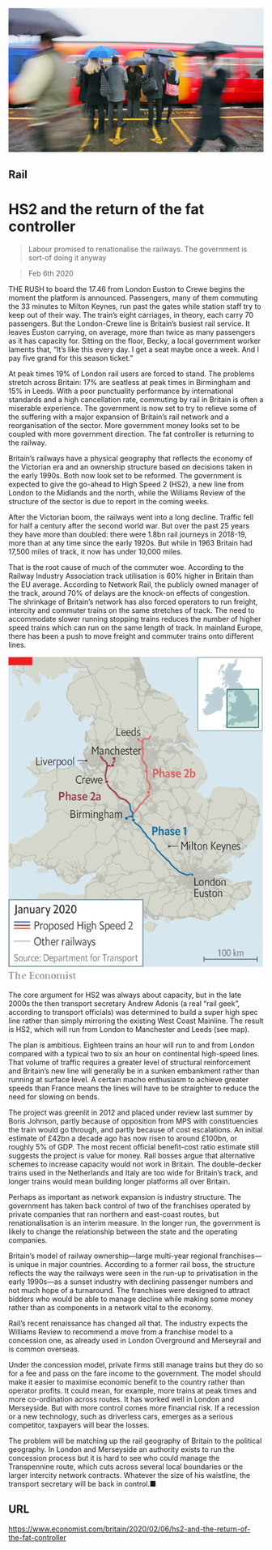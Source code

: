 ![](./images/20200208_BRP004_0.jpg)

## Rail

# HS2 and the return of the fat controller

> Labour promised to renationalise the railways. The government is sort-of doing it anyway

> Feb 6th 2020

THE RUSH to board the 17.46 from London Euston to Crewe begins the moment the platform is announced. Passengers, many of them commuting the 33 minutes to Milton Keynes, run past the gates while station staff try to keep out of their way. The train’s eight carriages, in theory, each carry 70 passengers. But the London-Crewe line is Britain’s busiest rail service. It leaves Euston carrying, on average, more than twice as many passengers as it has capacity for. Sitting on the floor, Becky, a local government worker laments that, “It’s like this every day. I get a seat maybe once a week. And I pay five grand for this season ticket.”

At peak times 19% of London rail users are forced to stand. The problems stretch across Britain: 17% are seatless at peak times in Birmingham and 15% in Leeds. With a poor punctuality performance by international standards and a high cancellation rate, commuting by rail in Britain is often a miserable experience. The government is now set to try to relieve some of the suffering with a major expansion of Britain’s rail network and a reorganisation of the sector. More government money looks set to be coupled with more government direction. The fat controller is returning to the railway.

Britain’s railways have a physical geography that reflects the economy of the Victorian era and an ownership structure based on decisions taken in the early 1990s. Both now look set to be reformed. The government is expected to give the go-ahead to High Speed 2 (HS2), a new line from London to the Midlands and the north, while the Williams Review of the structure of the sector is due to report in the coming weeks.

After the Victorian boom, the railways went into a long decline. Traffic fell for half a century after the second world war. But over the past 25 years they have more than doubled: there were 1.8bn rail journeys in 2018-19, more than at any time since the early 1920s. But while in 1963 Britain had 17,500 miles of track, it now has under 10,000 miles.

That is the root cause of much of the commuter woe. According to the Railway Industry Association track utilisation is 60% higher in Britain than the EU average. According to Network Rail, the publicly owned manager of the track, around 70% of delays are the knock-on effects of congestion. The shrinkage of Britain’s network has also forced operators to run freight, intercity and commuter trains on the same stretches of track. The need to accommodate slower running stopping trains reduces the number of higher speed trains which can run on the same length of track. In mainland Europe, there has been a push to move freight and commuter trains onto different lines.



![](./images/20200208_BRM954.png)

The core argument for HS2 was always about capacity, but in the late 2000s the then transport secretary Andrew Adonis (a real “rail geek”, according to transport officials) was determined to build a super high spec line rather than simply mirroring the existing West Coast Mainline. The result is HS2, which will run from London to Manchester and Leeds (see map).

The plan is ambitious. Eighteen trains an hour will run to and from London compared with a typical two to six an hour on continental high-speed lines. That volume of traffic requires a greater level of structural reinforcement and Britain’s new line will generally be in a sunken embankment rather than running at surface level. A certain macho enthusiasm to achieve greater speeds than France means the lines will have to be straighter to reduce the need for slowing on bends.

The project was greenlit in 2012 and placed under review last summer by Boris Johnson, partly because of opposition from MPS with constituencies the train would go through, and partly because of cost escalations. An initial estimate of £42bn a decade ago has now risen to around £100bn, or roughly 5% of GDP. The most recent official benefit-cost ratio estimate still suggests the project is value for money. Rail bosses argue that alternative schemes to increase capacity would not work in Britain. The double-decker trains used in the Netherlands and Italy are too wide for Britain’s track, and longer trains would mean building longer platforms all over Britain.

Perhaps as important as network expansion is industry structure. The government has taken back control of two of the franchises operated by private companies that ran northern and east-coast routes, but renationalisation is an interim measure. In the longer run, the government is likely to change the relationship between the state and the operating companies.

Britain’s model of railway ownership—large multi-year regional franchises—is unique in major countries. According to a former rail boss, the structure reflects the way the railways were seen in the run-up to privatisation in the early 1990s—as a sunset industry with declining passenger numbers and not much hope of a turnaround. The franchises were designed to attract bidders who would be able to manage decline while making some money rather than as components in a network vital to the economy.

Rail’s recent renaissance has changed all that. The industry expects the Williams Review to recommend a move from a franchise model to a concession one, as already used in London Overground and Merseyrail and is common overseas.

Under the concession model, private firms still manage trains but they do so for a fee and pass on the fare income to the government. The model should make it easier to maximise economic benefit to the country rather than operator profits. It could mean, for example, more trains at peak times and more co-ordination across routes. It has worked well in London and Merseyside. But with more control comes more financial risk. If a recession or a new technology, such as driverless cars, emerges as a serious competitor, taxpayers will bear the losses.

The problem will be matching up the rail geography of Britain to the political geography. In London and Merseyside an authority exists to run the concession process but it is hard to see who could manage the Transpennine route, which cuts across several local boundaries or the larger intercity network contracts. Whatever the size of his waistline, the transport secretary will be back in control.■

## URL

https://www.economist.com/britain/2020/02/06/hs2-and-the-return-of-the-fat-controller
